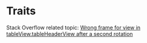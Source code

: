 # Traits
Stack Overflow related topic: [Wrong frame for view in tableView.tableHeaderView after a second rotation](http://stackoverflow.com/questions/42208153/wrong-frame-for-view-in-tableview-tableheaderview-after-a-second-rotation/42208417#42208417)
